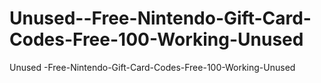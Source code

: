 # Unused--Free-Nintendo-Gift-Card-Codes-Free-100-Working-Unused
Unused -Free-Nintendo-Gift-Card-Codes-Free-100-Working-Unused
